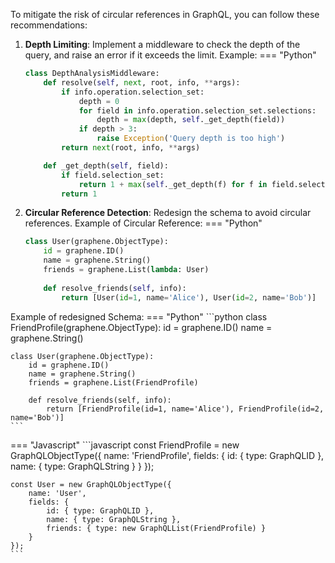 To mitigate the risk of circular references in GraphQL, you can follow these recommendations:
1. **Depth Limiting**:
Implement a middleware to check the depth of the query, and raise an error if it exceeds the limit.
Example:
=== "Python"
    ```python
    class DepthAnalysisMiddleware:
        def resolve(self, next, root, info, **args):
            if info.operation.selection_set:
                depth = 0
                for field in info.operation.selection_set.selections:
                    depth = max(depth, self._get_depth(field))
                if depth > 3:
                    raise Exception('Query depth is too high')
            return next(root, info, **args)
    
        def _get_depth(self, field):
            if field.selection_set:
                return 1 + max(self._get_depth(f) for f in field.selection_set.selections)
            return 1
    ```

2. **Circular Reference Detection**:
Redesign the schema to avoid circular references.
Example of Circular Reference:
=== "Python"
    ```python
    class User(graphene.ObjectType):
        id = graphene.ID()
        name = graphene.String()
        friends = graphene.List(lambda: User)
        
        def resolve_friends(self, info):
            return [User(id=1, name='Alice'), User(id=2, name='Bob')]
    ```

Example of redesigned Schema:
=== "Python"
    ```python
    class FriendProfile(graphene.ObjectType):
        id = graphene.ID()
        name = graphene.String()
    
    class User(graphene.ObjectType):
        id = graphene.ID()
        name = graphene.String()
        friends = graphene.List(FriendProfile)
        
        def resolve_friends(self, info):
            return [FriendProfile(id=1, name='Alice'), FriendProfile(id=2, name='Bob')]
    ```

=== "Javascript"
    ```javascript
    const FriendProfile = new GraphQLObjectType({
        name: 'FriendProfile',
        fields: {
            id: { type: GraphQLID },
            name: { type: GraphQLString }
        }
    });
    
    const User = new GraphQLObjectType({
        name: 'User',
        fields: {
            id: { type: GraphQLID },
            name: { type: GraphQLString },
            friends: { type: new GraphQLList(FriendProfile) }
        }
    });
    ```